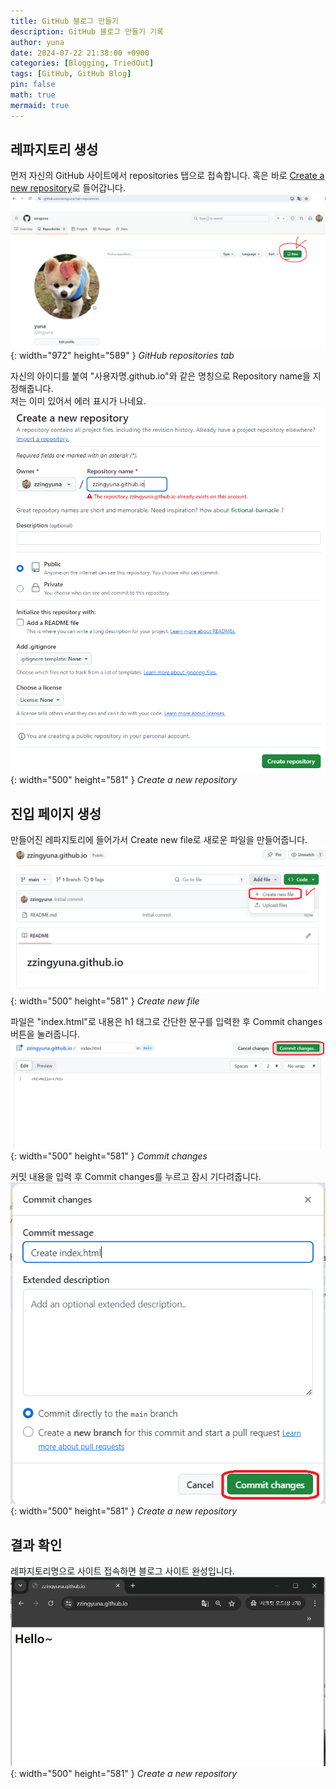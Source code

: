 ```yaml
---
title: GitHub 블로그 만들기
description: GitHub 블로그 만들기 기록
author: yuna
date: 2024-07-22 21:38:00 +0900
categories: [Blogging, TriedOut]
tags: [GitHub, GitHub Blog]
pin: false
math: true
mermaid: true
---
```


## 레파지토리 생성

먼저 자신의 GitHub 사이트에서 repositories 탭으로 접속합니다. 혹은 바로 [Create a new repository](https://github.com/new)로 들어갑니다.  
![Desktop View](assets/img/postImages/2024-07-22-make-github-blog/1.png){: width="972" height="589" }
_GitHub repositories tab_


자신의 아이디를 붙여 "사용자명.github.io"와 같은 명칭으로 Repository name을 지정해줍니다.  
저는 이미 있어서 에러 표시가 나네요.  
![Desktop View](assets/img/postImages/2024-07-22-make-github-blog/2.png){: width="500" height="581" }
_Create a new repository_


## 진입 페이지 생성

만들어진 레파지토리에 들어가서 Create new file로 새로운 파일을 만들어줍니다.
![Desktop View](assets/img/postImages/2024-07-22-make-github-blog/3.png){: width="500" height="581" }
_Create new file_


파일은 "index.html"로 내용은 h1 태그로 간단한 문구를 입력한 후 Commit changes 버튼을 눌러줍니다.
![Desktop View](assets/img/postImages/2024-07-22-make-github-blog/4.png){: width="500" height="581" }
_Commit changes_


커밋 내용을 입력 후 Commit changes를 누르고 잠시 기다려줍니다.
![Desktop View](assets/img/postImages/2024-07-22-make-github-blog/5.png){: width="500" height="581" }
_Create a new repository_


## 결과 확인

레파지토리명으로 사이트 접속하면 블로그 사이트 완성입니다.
![Desktop View](assets/img/postImages/2024-07-22-make-github-blog/6.png){: width="500" height="581" }
_Create a new repository_
